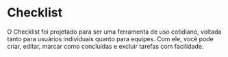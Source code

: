 # Checklist
O Checklist foi projetado para ser uma ferramenta de uso cotidiano, voltada tanto para usuários individuais quanto para equipes. Com ele, você pode criar, editar, marcar como concluídas e excluir tarefas com facilidade.
